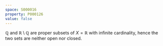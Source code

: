```yaml
---
space: S000016
property: P000126
value: false
---
```


$\mathbb{Q}$ and $\mathbb{R} \setminus \mathbb{Q}$ are proper subsets of $X = \mathbb{R}$ with infinite cardinality, hence the two sets are neither open nor closed.
